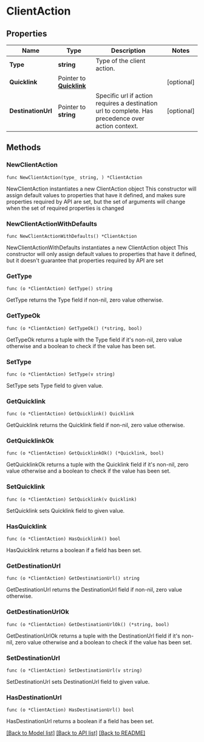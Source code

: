 # ClientAction

## Properties

Name | Type | Description | Notes
------------ | ------------- | ------------- | -------------
**Type** | **string** | Type of the client action. | 
**Quicklink** | Pointer to [**Quicklink**](Quicklink.md) |  | [optional] 
**DestinationUrl** | Pointer to **string** | Specific url if action requires a destination url to complete. Has precedence over action context. | [optional] 

## Methods

### NewClientAction

`func NewClientAction(type_ string, ) *ClientAction`

NewClientAction instantiates a new ClientAction object
This constructor will assign default values to properties that have it defined,
and makes sure properties required by API are set, but the set of arguments
will change when the set of required properties is changed

### NewClientActionWithDefaults

`func NewClientActionWithDefaults() *ClientAction`

NewClientActionWithDefaults instantiates a new ClientAction object
This constructor will only assign default values to properties that have it defined,
but it doesn't guarantee that properties required by API are set

### GetType

`func (o *ClientAction) GetType() string`

GetType returns the Type field if non-nil, zero value otherwise.

### GetTypeOk

`func (o *ClientAction) GetTypeOk() (*string, bool)`

GetTypeOk returns a tuple with the Type field if it's non-nil, zero value otherwise
and a boolean to check if the value has been set.

### SetType

`func (o *ClientAction) SetType(v string)`

SetType sets Type field to given value.


### GetQuicklink

`func (o *ClientAction) GetQuicklink() Quicklink`

GetQuicklink returns the Quicklink field if non-nil, zero value otherwise.

### GetQuicklinkOk

`func (o *ClientAction) GetQuicklinkOk() (*Quicklink, bool)`

GetQuicklinkOk returns a tuple with the Quicklink field if it's non-nil, zero value otherwise
and a boolean to check if the value has been set.

### SetQuicklink

`func (o *ClientAction) SetQuicklink(v Quicklink)`

SetQuicklink sets Quicklink field to given value.

### HasQuicklink

`func (o *ClientAction) HasQuicklink() bool`

HasQuicklink returns a boolean if a field has been set.

### GetDestinationUrl

`func (o *ClientAction) GetDestinationUrl() string`

GetDestinationUrl returns the DestinationUrl field if non-nil, zero value otherwise.

### GetDestinationUrlOk

`func (o *ClientAction) GetDestinationUrlOk() (*string, bool)`

GetDestinationUrlOk returns a tuple with the DestinationUrl field if it's non-nil, zero value otherwise
and a boolean to check if the value has been set.

### SetDestinationUrl

`func (o *ClientAction) SetDestinationUrl(v string)`

SetDestinationUrl sets DestinationUrl field to given value.

### HasDestinationUrl

`func (o *ClientAction) HasDestinationUrl() bool`

HasDestinationUrl returns a boolean if a field has been set.


[[Back to Model list]](../README.md#documentation-for-models) [[Back to API list]](../README.md#documentation-for-api-endpoints) [[Back to README]](../README.md)


